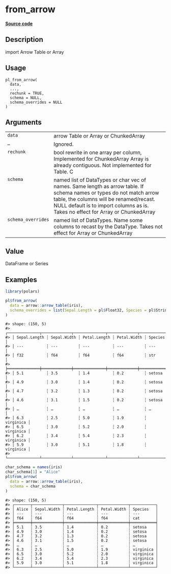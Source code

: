 
# from_arrow

[**Source code**](https://github.com/pola-rs/r-polars/tree/3908b5beab9ec917b825bad8f9a820caad37cb4a/R/convert.R#L27)

## Description

import Arrow Table or Array

## Usage

<pre><code class='language-R'>pl_from_arrow(
  data,
  ...,
  rechunk = TRUE,
  schema = NULL,
  schema_overrides = NULL
)
</code></pre>

## Arguments

<table>
<tr>
<td style="white-space: nowrap; font-family: monospace; vertical-align: top">
<code id="pl_from_arrow_:_data">data</code>
</td>
<td>
arrow Table or Array or ChunkedArray
</td>
</tr>
<tr>
<td style="white-space: nowrap; font-family: monospace; vertical-align: top">
<code id="pl_from_arrow_:_...">…</code>
</td>
<td>
Ignored.
</td>
</tr>
<tr>
<td style="white-space: nowrap; font-family: monospace; vertical-align: top">
<code id="pl_from_arrow_:_rechunk">rechunk</code>
</td>
<td>
bool rewrite in one array per column, Implemented for ChunkedArray Array
is already contiguous. Not implemented for Table. C
</td>
</tr>
<tr>
<td style="white-space: nowrap; font-family: monospace; vertical-align: top">
<code id="pl_from_arrow_:_schema">schema</code>
</td>
<td>
named list of DataTypes or char vec of names. Same length as arrow
table. If schema names or types do not match arrow table, the columns
will be renamed/recast. NULL default is to import columns as is. Takes
no effect for Array or ChunkedArray
</td>
</tr>
<tr>
<td style="white-space: nowrap; font-family: monospace; vertical-align: top">
<code id="pl_from_arrow_:_schema_overrides">schema_overrides</code>
</td>
<td>
named list of DataTypes. Name some columns to recast by the DataType.
Takes not effect for Array or ChunkedArray
</td>
</tr>
</table>

## Value

DataFrame or Series

## Examples

``` r
library(polars)

pl$from_arrow(
  data = arrow::arrow_table(iris),
  schema_overrides = list(Sepal.Length = pl$Float32, Species = pl$String)
)
```

    #> shape: (150, 5)
    #> ┌──────────────┬─────────────┬──────────────┬─────────────┬───────────┐
    #> │ Sepal.Length ┆ Sepal.Width ┆ Petal.Length ┆ Petal.Width ┆ Species   │
    #> │ ---          ┆ ---         ┆ ---          ┆ ---         ┆ ---       │
    #> │ f32          ┆ f64         ┆ f64          ┆ f64         ┆ str       │
    #> ╞══════════════╪═════════════╪══════════════╪═════════════╪═══════════╡
    #> │ 5.1          ┆ 3.5         ┆ 1.4          ┆ 0.2         ┆ setosa    │
    #> │ 4.9          ┆ 3.0         ┆ 1.4          ┆ 0.2         ┆ setosa    │
    #> │ 4.7          ┆ 3.2         ┆ 1.3          ┆ 0.2         ┆ setosa    │
    #> │ 4.6          ┆ 3.1         ┆ 1.5          ┆ 0.2         ┆ setosa    │
    #> │ …            ┆ …           ┆ …            ┆ …           ┆ …         │
    #> │ 6.3          ┆ 2.5         ┆ 5.0          ┆ 1.9         ┆ virginica │
    #> │ 6.5          ┆ 3.0         ┆ 5.2          ┆ 2.0         ┆ virginica │
    #> │ 6.2          ┆ 3.4         ┆ 5.4          ┆ 2.3         ┆ virginica │
    #> │ 5.9          ┆ 3.0         ┆ 5.1          ┆ 1.8         ┆ virginica │
    #> └──────────────┴─────────────┴──────────────┴─────────────┴───────────┘

``` r
char_schema = names(iris)
char_schema[1] = "Alice"
pl$from_arrow(
  data = arrow::arrow_table(iris),
  schema = char_schema
)
```

    #> shape: (150, 5)
    #> ┌───────┬─────────────┬──────────────┬─────────────┬───────────┐
    #> │ Alice ┆ Sepal.Width ┆ Petal.Length ┆ Petal.Width ┆ Species   │
    #> │ ---   ┆ ---         ┆ ---          ┆ ---         ┆ ---       │
    #> │ f64   ┆ f64         ┆ f64          ┆ f64         ┆ cat       │
    #> ╞═══════╪═════════════╪══════════════╪═════════════╪═══════════╡
    #> │ 5.1   ┆ 3.5         ┆ 1.4          ┆ 0.2         ┆ setosa    │
    #> │ 4.9   ┆ 3.0         ┆ 1.4          ┆ 0.2         ┆ setosa    │
    #> │ 4.7   ┆ 3.2         ┆ 1.3          ┆ 0.2         ┆ setosa    │
    #> │ 4.6   ┆ 3.1         ┆ 1.5          ┆ 0.2         ┆ setosa    │
    #> │ …     ┆ …           ┆ …            ┆ …           ┆ …         │
    #> │ 6.3   ┆ 2.5         ┆ 5.0          ┆ 1.9         ┆ virginica │
    #> │ 6.5   ┆ 3.0         ┆ 5.2          ┆ 2.0         ┆ virginica │
    #> │ 6.2   ┆ 3.4         ┆ 5.4          ┆ 2.3         ┆ virginica │
    #> │ 5.9   ┆ 3.0         ┆ 5.1          ┆ 1.8         ┆ virginica │
    #> └───────┴─────────────┴──────────────┴─────────────┴───────────┘
